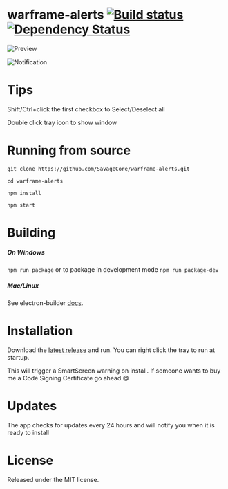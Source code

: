 # warframe-alerts [![Build status](https://ci.appveyor.com/api/projects/status/ndkp12q9d7ypydhu?svg=true)](https://ci.appveyor.com/project/SavageCore/warframe-alerts) [![Dependency Status](https://dependencyci.com/github/SavageCore/warframe-alerts/badge)](https://dependencyci.com/github/SavageCore/warframe-alerts)

![Preview](https://i.imgur.com/gfLu35x.png)

![Notification](https://i.imgur.com/ZstLoJq.png)

# Tips

Shift/Ctrl+click the first checkbox to Select/Deselect all

Double click tray icon to show window

# Running from source

`git clone https://github.com/SavageCore/warframe-alerts.git`

`cd warframe-alerts`

`npm install`

`npm start`

# Building

##### On Windows

`npm run package` or to package in development mode `npm run package-dev`

##### Mac/Linux

See electron-builder [docs](https://www.electron.build/cli#electron-builder-build-command).

# Installation

Download the [latest release](https://github.com/SavageCore/warframe-alerts/releases/latest) and run. You can right click the tray to run at startup.

This will trigger a SmartScreen warning on install. If someone wants to buy me a Code Signing Certificate go ahead 😋

# Updates

The app checks for updates every 24 hours and will notify you when it is ready to install

# License

Released under the MIT license.
